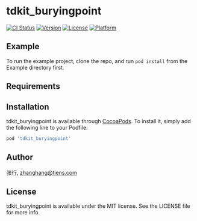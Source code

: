 # tdkit_buryingpoint

[![CI Status](https://img.shields.io/travis/张行/tdkit_buryingpoint.svg?style=flat)](https://travis-ci.org/张行/tdkit_buryingpoint)
[![Version](https://img.shields.io/cocoapods/v/tdkit_buryingpoint.svg?style=flat)](https://cocoapods.org/pods/tdkit_buryingpoint)
[![License](https://img.shields.io/cocoapods/l/tdkit_buryingpoint.svg?style=flat)](https://cocoapods.org/pods/tdkit_buryingpoint)
[![Platform](https://img.shields.io/cocoapods/p/tdkit_buryingpoint.svg?style=flat)](https://cocoapods.org/pods/tdkit_buryingpoint)

## Example

To run the example project, clone the repo, and run `pod install` from the Example directory first.

## Requirements

## Installation

tdkit_buryingpoint is available through [CocoaPods](https://cocoapods.org). To install
it, simply add the following line to your Podfile:

```ruby
pod 'tdkit_buryingpoint'
```

## Author

张行, zhanghang@tiens.com

## License

tdkit_buryingpoint is available under the MIT license. See the LICENSE file for more info.
